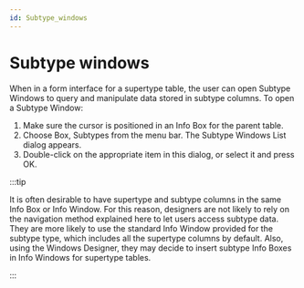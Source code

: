 ```yaml
---
id: Subtype_windows
---
```


# Subtype windows

When in a form interface for a supertype table, the user can open Subtype Windows to query and manipulate data stored in subtype columns.
To open a Subtype Window:

1. Make sure the cursor is positioned in an Info Box for the parent table.
2. Choose Box, Subtypes from the menu bar.	The Subtype Windows List dialog appears.
3. Double-click on the appropriate item in this dialog, or select it and press OK.


:::tip

It is often desirable to have supertype and subtype columns in the same Info Box or Info Window. For this reason, designers are not likely to rely on the navigation method explained here to let users access subtype data. They are more likely to use the standard Info Window provided for the subtype type, which includes all the supertype columns by default. Also, using the Windows Designer, they may decide to insert subtype Info Boxes in Info Windows for supertype tables.

:::

 